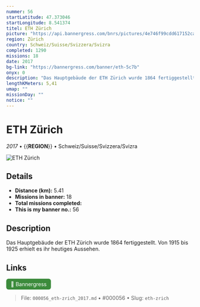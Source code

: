 ```yaml
---
nummer: 56
startLatitude: 47.373046
startLongitude: 8.541374
titel: ETH Zürich
picture: "https://api.bannergress.com/bnrs/pictures/4e746f99cdd617152cafac56635bea19"
region: Zürich
country: Schweiz/Suisse/Svizzera/Svizra
completed: 1290
missions: 18
date: 2017
bg-link: "https://bannergress.com/banner/eth-5c7b"
onyx: 0
description: "Das Hauptgebäude der ETH Zürich wurde 1864 fertiggestellt. Von 1915 bis 1925 erhielt es ihr heutiges Aussehen."
lengthKMeters: 5,41
umap: ""
missionDay: ""
notice: ""
---
```

# ETH Zürich

*2017* • {{__REGION__}} • Schweiz/Suisse/Svizzera/Svizra

![ETH Zürich](https://api.bannergress.com/bnrs/pictures/4e746f99cdd617152cafac56635bea19)



## Details
- **Distance (km):** 5.41
- **Missions in banner:** 18
- **Total missions completed:** 
- **This is my banner no.:** 56



## Description
Das Hauptgebäude der ETH Zürich wurde 1864 fertiggestellt. Von 1915 bis 1925 erhielt es ihr heutiges Aussehen.



## Links
<a href="https://bannergress.com/banner/eth-5c7b" target="_blank" style="display:inline-block;margin-right:8px;padding:6px 12px;background:#3c8b3c;color:#fff;text-decoration:none;border-radius:6px;">🔗 Bannergress</a>



> File: `000056_eth-zrich_2017.md` • #000056 • Slug: `eth-zrich`
